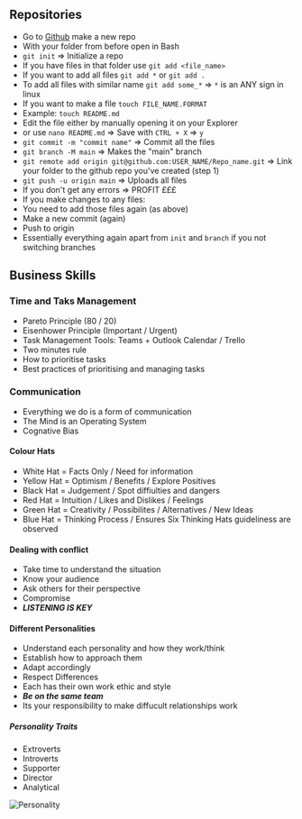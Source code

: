 
## Repositories

- Go to [Github](www.github.com) make a new repo
- With your folder from before open in Bash
- `git init` => Initialize a repo
- If you have files in that folder use `git add <file_name>`
- If you want to add all files `git add *` or `git add .`
- To add all files with similar name `git add some_*` => `*` is an ANY sign in linux
- If you want to make a file `touch FILE_NAME.FORMAT`
- Example: `touch README.md`
- Edit the file either by manually opening it on your Explorer
- or use `nano README.md` => Save with `CTRL + X` => `y`
- `git commit -m "commit name"` => Commit all the files
- `git branch -M main` => Makes the "main" branch
- `git remote add origin git@github.com:USER_NAME/Repo_name.git` => Link your folder to the github repo you've created (step 1)
- `git push -u origin main` => Uploads all files
- If you don't get any errors => PROFIT £££
- If you make changes to any files:
- You need to add those files again (as above)
- Make a new commit (again)
- Push to origin
- Essentially everything again apart from `init` and `branch` if you not switching branches

## Business Skills

### Time and Taks Management

- Pareto Principle (80 / 20)
- Eisenhower Principle (Important / Urgent)
- Task Management Tools: Teams + Outlook Calendar / Trello
- Two minutes rule
- How to prioritise tasks
- Best practices of prioritising and managing tasks

### Communication

- Everything we do is a form of communication
- The Mind is an Operating System
- Cognative Bias

#### Colour Hats

- White Hat = Facts Only / Need for information
- Yellow Hat = Optimism / Benefits / Explore Positives
- Black Hat = Judgement / Spot diffiulties and dangers
- Red Hat = Intuition / Likes and Dislikes / Feelings
- Green Hat = Creativity / Possibilites / Alternatives / New Ideas
- Blue Hat = Thinking Process / Ensures Six Thinking Hats guideliness are observed

#### Dealing with conflict

- Take time to understand the situation
- Know your audience
- Ask others for their perspective
- Compromise
- _**LISTENING IS KEY**_

#### Different Personalities

- Understand each personality and how they work/think
- Establish how to approach them
- Adapt accordingly
- Respect Differences
- Each has their own work ethic and style
- _**Be on the same team**_
- Its your responsibility to make diffucult relationships work

##### Personality Traits

- Extroverts
- Introverts
- Supporter
- Director
- Analytical

![Personality](‪./Personality.PNG)